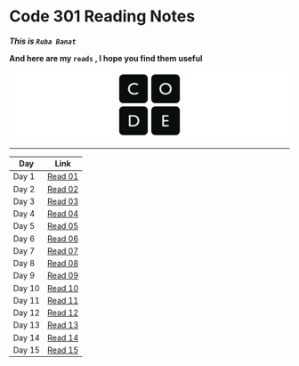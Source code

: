 # Code 301 Reading Notes

***This is `Ruba Banat`***

**And here are my `reads` , I hope you find them useful**

![notes](imgs/logo-code-dot-org_orig.png)

---


Day | Link
------------ | -------------
Day 1 | [Read 01]()
Day 2 | [Read 02]()
Day 3 | [Read 03]()
Day 4 | [Read 04]()
Day 5 | [Read 05]()
Day 6 | [Read 06]()
Day 7 | [Read 07]()
Day 8 | [Read 08]()
Day 9 | [Read 09]()
Day 10| [Read 10]()
Day 11| [Read 11]()
Day 12| [Read 12]()
Day 13| [Read 13]()
Day 14| [Read 14]()
Day 15| [Read 15]()



